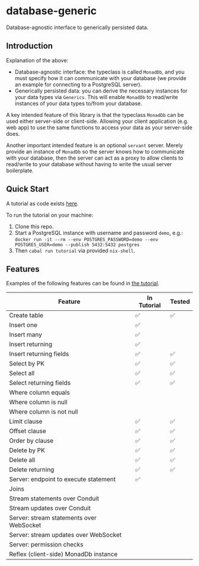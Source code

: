 # database-generic

Database-agnostic interface to generically persisted data.

## Introduction

Explanation of the above:
- Database-agnostic interface: the typeclass is called `MonadDb`, and you must
  specify how it can communicate with your database (we provide an example for
  connecting to a PostgreSQL server).
- Generically persisted data: you can derive the necessary instances for your
  data types via `Generics`. This will enable `MonadDb` to read/write instances
  of your data types to/from your database.

A key intended feature of this library is that the typeclass `MonadDb` can be
used either server-side or client-side. Allowing your client application (e.g.
web app) to use the same functions to access your data as your server-side does.

Another important intended feature is an optional `servant` server. Merely
provide an instance of `MonadDb` so the server knows how to communicate with
your database, then the server can act as a proxy to allow clients to read/write
to your database without having to write the usual server boilerplate.

## Quick Start

A tutorial as code exists [here](tutorial/tutorial/Main.hs).

To run the tutorial on your machine:
1. Clone this repo.
2. Start a PostgreSQL instance with username and password `demo`, e.g.:
  `docker run -it --rm --env POSTGRES_PASSWORD=demo --env POSTGRES_USER=demo --publish 5432:5432 postgres`
3. Then `cabal run tutorial` via provided `nix-shell`.

## Features

Examples of the following features can be found in [the
tutorial](tutorial/tutorial/Main.hs).

| Feature                                  | In Tutorial | Tested |
|------------------------------------------|-------------|--------|
| Create table                             | ✅          | ✅     |
| Insert one                               | ✅          |        |
| Insert many                              | ✅          |        |
| Insert returning                         | ✅          |        |
| Insert returning fields                  | ✅          | ✅     |
| Select by PK                             | ✅          | ✅     |
| Select all                               | ✅          | ✅     |
| Select returning fields                  | ✅          | ✅     |
| Where column equals                      |             |        |
| Where column is null                     |             |        |
| Where column is not null                 |             |        |
| Limit clause                             | ✅          | ✅     |
| Offset clause                            | ✅          | ✅     |
| Order by clause                          | ✅          | ✅     |
| Delete by PK                             | ✅          | ✅     |
| Delete all                               | ✅          | ✅     |
| Delete returning                         | ✅          | ✅     |
| Server: endpoint to execute statement    | ✅          |        |
| Joins                                    |             |        |
| Stream statements over Conduit           |             |        |
| Stream updates over Conduit              |             |        |
| Server: stream statements over WebSocket |             |        |
| Server: stream updates over WebSocket    |             |        |
| Server: permission checks                |             |        |
| Reflex (client-side) MonadDb instance    |             |        |
